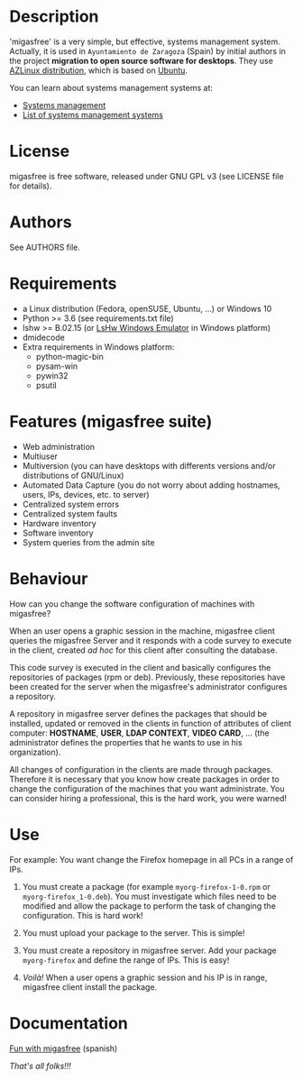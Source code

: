 Description
===========

'migasfree' is a very simple, but effective, systems management system. Actually, it is used in `Ayuntamiento de Zaragoza` (Spain) by initial authors in the project **migration to open source software for desktops**. They use [AZLinux distribution](http://zaragozaciudad.net/azlinux), which is based on [Ubuntu](http://www.ubuntu.com/).

You can learn about systems management systems at:

* [Systems management](http://en.wikipedia.org/wiki/Systems_management)
* [List of systems management systems](http://en.wikipedia.org/wiki/List_of_systems_management_systems)


License
=======

migasfree is free software, released under GNU GPL v3 (see LICENSE file for details).


Authors
=======

See AUTHORS file.


Requirements
============

* a Linux distribution (Fedora, openSUSE, Ubuntu, ...) or Windows 10
* Python >= 3.6 (see requirements.txt file)
* lshw >= B.02.15 (or [LsHw Windows Emulator](https://github.com/migasfree/lshw-windows-emulator) in Windows platform)
* dmidecode
* Extra requirements in Windows platform:
    * python-magic-bin
    * pysam-win
    * pywin32
    * psutil


Features (migasfree suite)
==========================

* Web administration
* Multiuser
* Multiversion (you can have desktops with differents versions and/or distributions of GNU/Linux)
* Automated Data Capture (you do not worry about adding hostnames, users, IPs, devices, etc. to server)
* Centralized system errors
* Centralized system faults
* Hardware inventory
* Software inventory
* System queries from the admin site


Behaviour
=========

How can you change the software configuration of machines with migasfree?

When an user opens a graphic session in the machine, migasfree client queries the migasfree Server and it responds with a code survey to execute in the client, created *ad hoc* for this client after consulting the database.

This code survey is executed in the client and basically configures the repositories of packages (rpm or deb). Previously, these repositories have been created for the server when the migasfree's administrator configures a repository.

A repository in migasfree server defines the packages that should be installed, updated or removed in the clients in function of attributes of client computer: **HOSTNAME**, **USER**, **LDAP CONTEXT**, **VIDEO CARD**, ... (the administrator defines the properties that he wants to use in his organization).

All changes of configuration in the clients are made through packages. Therefore it is necessary that you know how create packages in order to change the configuration of the machines that you want administrate. You can consider hiring a professional, this is the hard work, you were warned!


Use
===

For example: You want change the Firefox homepage in all PCs in a range of IPs.

1. You must create a package (for example `myorg-firefox-1-0.rpm` or `myorg-firefox_1-0.deb`). You must investigate which files need to be modified and allow the package to perform the task of changing the configuration. This is hard work!

2. You must upload your package to the server. This is simple!

3. You must create a repository in migasfree server. Add your package `myorg-firefox` and define the range of IPs. This is easy!

4. *Voilà!* When a user opens a graphic session and his IP is in range, migasfree client install the package.


Documentation
=============

[Fun with migasfree](http://fun-with-migasfree.readthedocs.org/) (spanish)


*That's all folks!!!*
